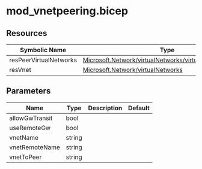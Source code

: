 # mod_vnetpeering.bicep

## Resources

| Symbolic Name | Type | Description |
| --- | --- | --- |
| resPeerVirtualNetworks | [Microsoft.Network/virtualNetworks/virtualNetworkPeerings](https://learn.microsoft.com/en-us/azure/templates/microsoft.network/virtualnetworks/virtualnetworkpeerings) |  |
| resVnet | [Microsoft.Network/virtualNetworks](https://learn.microsoft.com/en-us/azure/templates/microsoft.network/virtualnetworks) |  |

## Parameters

| Name | Type | Description | Default |
| --- | --- | --- | --- |
| allowGwTransit | bool |  |  |
| useRemoteGw | bool |  |  |
| vnetName | string |  |  |
| vnetRemoteName | string |  |  |
| vnetToPeer | string |  |  |
